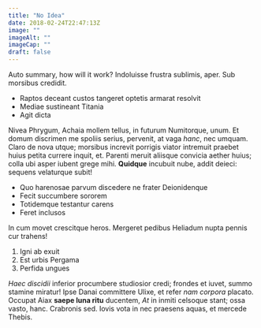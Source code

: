 ```yaml
---
title: "No Idea"
date: 2018-02-24T22:47:13Z
image: ""
imageAlt: ""
imageCap: ""
draft: false
---
```


<!--more-->

Auto summary, how will it work? Indoluisse frustra sublimis, aper. Sub morsibus credidit.

- Raptos deceant custos tangeret optetis armarat resolvit
- Mediae sustineant Titania
- Agit dicta

Nivea Phrygum, Achaia mollem tellus, in futurum Numitorque, unum. Et domum
discrimen me spoliis serius, pervenit, at vaga *hanc*, nec umquam. Claro de nova
utque; morsibus increvit porrigis viator intremuit praebet huius petita currere
inquit, et. Parenti meruit aliisque convicia aether huius; colla ubi asper
iubent grege mihi. **Quidque** incubuit nube, addit deieci: sequens velaturque
subit!

- Quo harenosae parvum discedere ne frater Deionidenque
- Fecit succumbere sororem
- Totidemque testantur carens
- Feret inclusos

In cum movet crescitque heros. Mergeret pedibus Heliadum nupta pennis cur
trahens!

1. Igni ab exuit
2. Est urbis Pergama
3. Perfida ungues

*Haec discidii* inferior procumbere studiosior credi; frondes et iuvet, summo
stamine miratur! Ipse Danai committere Ulixe, et refer *nam corpora* placato.
Occupat Aiax **saepe luna ritu** ducentem, *At* in inmiti celsoque stant; ossa
vasto, hanc. Crabronis sed. Iovis vota in nec praesens aquas, et mercede Thebis.
